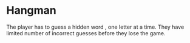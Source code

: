 # Hangman
The player has to guess a hidden word ,  one letter at a time. They have limited number of incorrect guesses before they lose the game.
